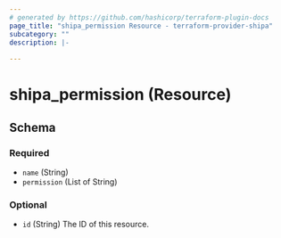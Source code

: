 ```yaml
---
# generated by https://github.com/hashicorp/terraform-plugin-docs
page_title: "shipa_permission Resource - terraform-provider-shipa"
subcategory: ""
description: |-
  
---
```


# shipa_permission (Resource)





<!-- schema generated by tfplugindocs -->
## Schema

### Required

- `name` (String)
- `permission` (List of String)

### Optional

- `id` (String) The ID of this resource.


